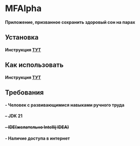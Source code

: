  # MFAlpha
#### Приложение, призванное сохранить здоровый сон на парах

## Установка
#### Инструкция [ТУТ](INSTALL.md)

## Как использовать
#### Инструкция [ТУТ](HOWTOUSE.md)

## Требования
#### - Человек с развивающимися навыками ручного труда
#### – JDK 21
#### ~~– IDE(желательно Intellij IDEA)~~
#### - Наличие доступа в интернет
